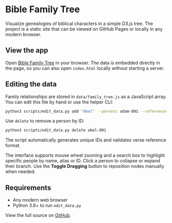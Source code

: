 # Bible Family Tree

Visualize genealogies of biblical characters in a simple D3.js tree. The project is a static site that can be viewed on GitHub Pages or locally in any modern browser.

## View the app
Open [Bible Family Tree](https://brianfong96.github.io/projects/BibleFamilyTree/) in your browser. The data is embedded directly in the page, so you can also open `index.html` locally without starting a server.

## Editing the data
Family relationships are stored in `data/family_tree.js` as a JavaScript array. You can edit this file by hand or use the helper CLI:

```bash
python3 scripts/edit_data.py add "Abel" --parents adam-001 --references "Genesis 4:2" --notes "Son of Adam"
```

Use `delete` to remove a person by ID:

```bash
python3 scripts/edit_data.py delete abel-001
```

The script automatically generates unique IDs and validates verse reference format.

The interface supports mouse wheel zooming and a search box to highlight specific people by name, alias or ID.
Click a person to collapse or expand their branch.
Use the **Toggle Dragging** button to reposition nodes manually when needed.

## Requirements
- Any modern web browser
- Python 3.8+ to run `edit_data.py`

View the full source on [GitHub](https://github.com/brianfong96/brianfong96.github.io/tree/master/projects/BibleFamilyTree).
